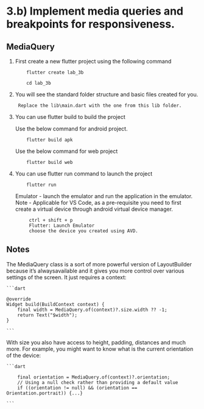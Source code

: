 # 3.b) Implement media queries and breakpoints for responsiveness.
## MediaQuery 


1. First create a new flutter project using the following command 

    ```
        flutter create lab_3b 

        cd lab_3b
    ```

2. You will see the standard folder structure and basic files created for you.

        Replace the lib\main.dart with the one from this lib folder.

3. You can use flutter build to build the project 

    Use the below command for android project.
    ```
        flutter build apk 

    ```
    Use the below command for web project
    ```
        flutter build web
    ```

4. You can use flutter run command to launch the project 

    ```
        flutter run
    ```

   Emulator - launch the emulator and run the application in the emulator.
   Note - Applicable for VS Code, as a pre-requisite you need to 
   first create a virtual device through android virtual device manager.
   ``` 
        ctrl + shift + p
        Flutter: Launch Emulator 
        choose the device you created using AVD.
   ```

## Notes 

The MediaQuery class is a sort of more powerful version of LayoutBuilder because it’s alwaysavailable and it gives you more control over various settings of the screen. It just requires a context:

    ```dart

    @override
    Widget build(BuildContext context) {
        final width = MediaQuery.of(context)?.size.width ?? -1;
        return Text("$width");
    }

    ```

With size you also have access to height, padding, distances and much more. For example, you might want to know what is the current orientation of the device:

    ```dart

        final orientation = MediaQuery.of(context)?.orientation;
        // Using a null check rather than providing a default value
        if ((orientation != null) && (orientation == Orientation.portrait)) {...}
        
    ```